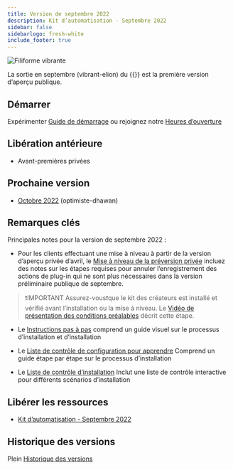 ```yaml
---
title: Version de septembre 2022
description: Kit d’automatisation - Septembre 2022
sidebar: false
sidebarlogo: fresh-white
include_footer: true
---
```

![Filiforme vibrante](/images/vibrant-elion.png)

La sortie en septembre (vibrant-elion) du {{<product-name>}} est la première version d’aperçu publique.

## Démarrer

Expérimenter [Guide de démarrage](/fr/get-started) ou rejoignez notre [Heures d’ouverture](/fr/office-hours)

## Libération antérieure

- Avant-premières privées

## Prochaine version

- [Octobre 2022](/fr/releases/october-2022) (optimiste-dhawan)

## Remarques clés

Principales notes pour la version de septembre 2022 :

- Pour les clients effectuant une mise à niveau à partir de la version d’aperçu privée d’avril, le [Mise à niveau de la préversion privée](https://github.com/microsoft/powercat-automation-kit/blob/main/docs/private-preview-upgrade.md) incluez des notes sur les étapes requises pour annuler l’enregistrement des actions de plug-in qui ne sont plus nécessaires dans la version préliminaire publique de septembre.

>❗IMPORTANT Assurez-vous❗que le kit des créateurs est installé et vérifié avant l’installation ou la mise à niveau. Le [Vidéo de présentation des conditions préalables](https://github.com/microsoft/powercat-automation-kit/blob/main/docs/walkthrough.md) décrit cette étape.

- Le [Instructions pas à pas](https://github.com/microsoft/powercat-automation-kit/blob/main/docs/walkthrough.md) comprend un guide visuel sur le processus d’installation et d’installation

- Le [Liste de contrôle de configuration pour apprendre](https://learn.microsoft.com/power-automate/guidance/automation-kit/setup/setup-checklist) Comprend un guide étape par étape sur le processus d’installation

- Le [Liste de contrôle d’installation](/fr/get-started/install-checklist) Inclut une liste de contrôle interactive pour différents scénarios d’installation

## Libérer les ressources

- [Kit d’automatisation - Septembre 2022](https://github.com/microsoft/powercat-automation-kit/releases/tag/AutomationKit-September2022)

## Historique des versions

Plein [Historique des versions](/fr/releases)
